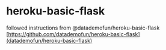 # heroku-basic-flask

followed instructions from @datademofun/heroku-basic-flask
[https://github.com/datademofun/heroku-basic-flask](datademofun/heroku-basic-flask)

